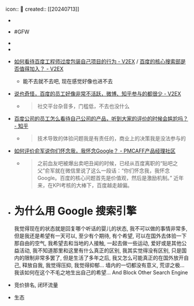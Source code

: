 icon:: 📝
created:: [[20240713]]

-

- #GFW
-
-
- [如何看待百度工程师过度包装自己项目的行为 - V2EX](https://v2ex.com/t/780520) / [百度的核心搜索部是否值得加入？ - V2EX](https://www.v2ex.com/t/441796)
  - 能不去就不去吧, 现在感觉好像也进不去
- [说也奇怪，百度的员工好像非常不活跃，微博、知乎参与的都很少 - V2EX](https://www.v2ex.com/t/201787)
  - > 社交平台杂音多，门槛低，不去也没什么
- [百度公司的员工怎么看待自己公司的产品，听到大家的评价的时候会尴尬吗？ - 知乎](https://www.zhihu.com/question/30040890)
  - > 技术导致的体验问题我是有责任的，商业上的决策我是没法参与的
- [如何评价俞军说你们怀念我，我怀念Google？ - PMCAFF产品经理社区](https://www.pmcaff.com/discuss/575888474907712)
  - > 之前血友吧被爆出卖吧丑闻的时候，已经从百度离职的“贴吧之父”俞军就在微信里说了这么一段话：“你们怀念我，我怀念Google。百度的核心问题首先是价值观，然后是激励机制。” 近年来，在KPI考核的大棒下，百度越走越偏。
- # 为什么用 Google 搜索引擎
  <!-- Why You Should Use Google Search Engine
  Absolutely, I don't necessary to say some cliches about using search engine. -->
  我觉得现在的状态就是回复哪个听话的婴儿的状态, 我不可以做的事情非常多, 但是我还是希望有一天可以, 至少有个期待, 有个希望, 可以在国外去体验一下那自由的空气, 我希望去和当地的人接触, 一起去做一些运动, 爱好或是其他公益活动, 我不知道那里和这里有什么真正的区别, 我其实觉得没有区别, 只是国内的限制非常多罢了, 但是生活了多年之后, 我又怎么可能真正的在国外放开自己, 释放自我, 我觉得压抑, 我觉得抑郁...
  墙内的一切都没有意义, 荒谬之极...
  我该如何在这个不毛之地生出自己的希望...
  And Block Other Search Engine
- 竞价排名, 闭环流量
- 生态